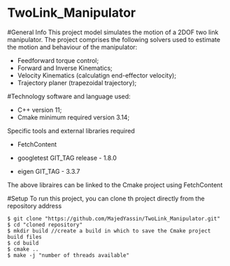 # TwoLink_Manipulator

#General Info
This project model simulates the motion of a 2DOF two link manipulator. 
The project comprises the following solvers used to estimate the motion and behaviour of the manipulator: 
- Feedforward torque control;
- Forward and Inverse Kinematics;
- Velocity Kinematics (calculatign end-effector velocity);
- Trajectory planer (trapezoidal trajectory);

#Technology 
software and language used:
- C++ version 11;
- Cmake minimum required version 3.14;

Specific tools and external libraries required 

- FetchContent

- googletest GIT_TAG release - 1.8.0
- eigen GIT_TAG - 3.3.7 

The above libraires can be linked to the Cmake project using FetchContent   

#Setup 
To run this project, you can clone th project directly from the repository address 
```
$ git clone "https://github.com/MajedYassin/TwoLink_Manipulator.git"
$ cd "cloned repository"
$ mkdir build //create a build in which to save the Cmake project build files 
$ cd build
$ cmake ..
$ make -j "number of threads available" 
```
